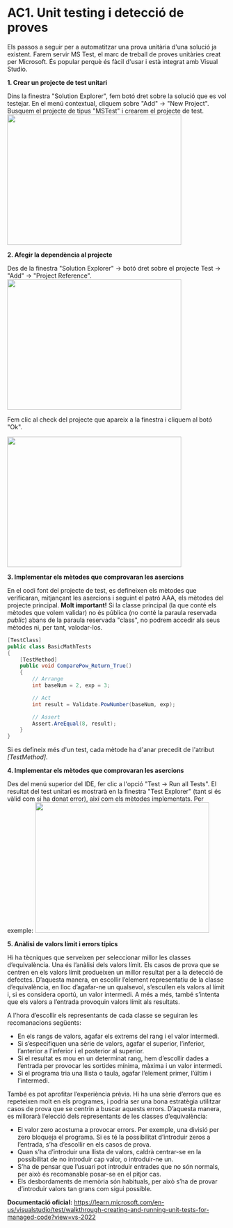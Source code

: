 # AC1. Unit testing i detecció de proves

Els passos a seguir per a automatitzar una prova unitària d'una solució ja existent. Farem servir MS Test, el marc de treball de proves unitàries creat per Microsoft. És popular perquè és fàcil d'usar i està integrat amb Visual Studio.

**1. Crear un projecte de test unitari**

Dins la finestra "Solution Explorer", fem botó dret sobre la solució que es vol testejar. En el menú contextual, cliquem sobre "Add" -> "New Project". 
Busquem el projecte de tipus "MSTest" i crearem el projecte de test.
<img src="https://github.com/RaquelAlamanITB/programacio/blob/master/m05ed/uf2/_img/AC1_MSTest/add_test_project.jpg" width="400" height="300">

**2. Afegir la dependència al projecte**

Des de la finestra "Solution Explorer" -> botó dret sobre el projecte Test -> "Add" -> "Project Reference". 
<img src="https://github.com/RaquelAlamanITB/programacio/blob/master/m05ed/uf2/img/AC1_MSTest/add_reference_test.png" width="400" height="300">

Fem clic al check del projecte que apareix a la finestra i cliquem al botó "Ok".

<img src="https://github.com/RaquelAlamanITB/programacio/blob/master/m05ed/uf2/_img/AC1_MSTest/project_reference.jpg" width="400" height="300">

**3. Implementar els mètodes que comprovaran les asercions**

En el codi font del projecte de test, es defineixen els mètodes que verificaran, mitjançant les asercions i seguint el patró AAA, els mètodes del projecte principal. **Molt important!** Si la classe principal (la que conté els mètodes que volem validar) no és pública (no conté la paraula reservada _public_) abans de la paraula reservada "class", no podrem accedir als seus mètodes ni, per tant, valodar-los.

```java
[TestClass]
public class BasicMathTests
{
    [TestMethod]
    public void ComparePow_Return_True()
    {
        // Arrange
        int baseNum = 2, exp = 3;

        // Act
        int result = Validate.PowNumber(baseNum, exp);

        // Assert
        Assert.AreEqual(8, result);
    }
}
```
Si es defineix més d'un test, cada mètode ha d'anar precedit de l'atribut *[TestMethod]*.

**4. Implementar els mètodes que comprovaran les asercions**

Des del menú superior del IDE, fer clic a l'opció "Test -> Run all Tests". El resultat del test unitari es mostrarà en la finestra "Test Explorer" (tant si és vàlid com si ha donat error), així com els mètodes implementats. Per exemple:
<img src="https://github.com/RaquelAlamanITB/programacio/blob/master/m05ed/uf2/_img/AC1_MSTest/test_result.jpg" width="400" height="300">

**5. Anàlisi de valors límit i errors típics**

Hi ha tècniques que serveixen per seleccionar millor les classes d’equivalència. Una és l’anàlisi dels valors límit. Els casos de prova que se centren en els valors límit produeixen un millor resultat per a la detecció de defectes. D’aquesta manera, en escollir l’element representatiu de la classe d’equivalència, en lloc d’agafar-ne un qualsevol, s’escullen els valors al límit i, si es considera oportú, un valor intermedi. A més a més, també s’intenta que els valors a l’entrada provoquin valors límit als resultats.

A l’hora d’escollir els representants de cada classe se seguiran les recomanacions següents:
* En els rangs de valors, agafar els extrems del rang i el valor intermedi.
* Si s’especifiquen una sèrie de valors, agafar el superior, l’inferior, l’anterior a l’inferior i el posterior al superior.
* Si el resultat es mou en un determinat rang, hem d’escollir dades a l’entrada per provocar les sortides mínima, màxima i un valor intermedi.
* Si el programa tria una llista o taula, agafar l’element primer, l’últim i l’intermedi.

També es pot aprofitar l’experiència prèvia. Hi ha una sèrie d’errors que es repeteixen molt en els programes, i podria ser una bona estratègia utilitzar casos de prova que se centrin a buscar aquests errors. D’aquesta manera, es millorarà l’elecció dels representants de les classes d’equivalència:
* El valor zero acostuma a provocar errors. Per exemple, una divisió per zero bloqueja el programa. Si es té la possibilitat d’introduir zeros a l’entrada, s’ha d’escollir en els casos de prova.
* Quan s’ha d’introduir una llista de valors, caldrà centrar-se en la possibilitat de no introduir cap valor, o introduir-ne un.
* S’ha de pensar que l’usuari pot introduir entrades que no són normals, per això és recomanable posar-se en el pitjor cas.
* Els desbordaments de memòria són habituals, per això s’ha de provar d’introduir valors tan grans com sigui possible.


**Documentació oficial:** https://learn.microsoft.com/en-us/visualstudio/test/walkthrough-creating-and-running-unit-tests-for-managed-code?view=vs-2022
